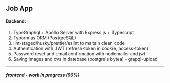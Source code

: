 ## Job App
#### Backend: 
1. TypeGraphql + Apollo Server with Express.js + Typescript
2. Typorm as ORM (PostgreSQL)
3. lint-staged/husky/prettier/eslint to maitain clean code
4. Authentication with JWT (refresh-token in cookie, access-token)
5. Password reset and email confirmation with nodemailer and jwt
6. Saving images and cvs in datebase (postgre's bytea) - grapql-upload
---

##### frontend - work in progress (90%)
